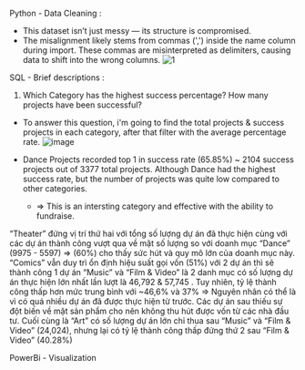Python - Data Cleaning :
- This dataset isn’t just messy — its structure is compromised.
- The misalignment likely stems from commas (',') inside the name column during import. These commas are misinterpreted as delimiters, causing data to shift into the wrong columns.
![1](https://github.com/user-attachments/assets/7c542a4e-ee92-41fd-87e2-babd2582cbf1)

SQL - Brief descriptions :
1.  Which Category has the highest success percentage? How many projects have been successful?
- To answer this question, i'm going to find the total projects & success projects in each category, after that filter with the average percentage rate.
![image](https://github.com/user-attachments/assets/3a7d8c36-ea46-4135-a41e-34c11bbca181)

- Dance Projects recorded top 1 in success rate (65.85%) ~ 2104 success projects out of 3377 total projects. Although Dance had the highest success rate, but the number of projects was quite low compared to other categories.
    - => This is an intersting category and effective with the ability to fundraise.


“Theater” đứng vị trí thứ hai với  tổng số lượng dự án đã thực hiện cùng với các dự án thành công vượt qua về mặt số lượng so với doanh mục “Dance” (9975 - 5597)
=> (60%)  cho thấy sức hút và quy mô lớn của doanh mục này.
“Comics” vẫn duy trì ổn định hiệu suất  gọi vốn (51%)  với  2 dự án thì sẽ thành công 1 dự án
“Music” và “Film & Video” là 2 danh mục có số lượng dự án thực hiện lớn nhất lần lượt là 46,792 & 57,745 . Tuy nhiên, tỷ  lệ thành công thấp hơn mức trung bình với ~46,6%  và 37%
=> Nguyên nhân có thể là vì có quá nhiều dự án đã được thực hiện từ trước. Các dự án sau thiếu sự đột biến về mặt sản phẩm  cho nên không thu hút được vốn từ  các nhà đầu tư.
Cuối  cùng là “Art” có số lượng dự án lớn chỉ  thua  sau “Music” và “Film & Video” (24,024),  nhưng lại  có tỷ lệ thành công thấp đứng thứ 2 sau “Film & Video” (40.28%)





PowerBi - Visualization
